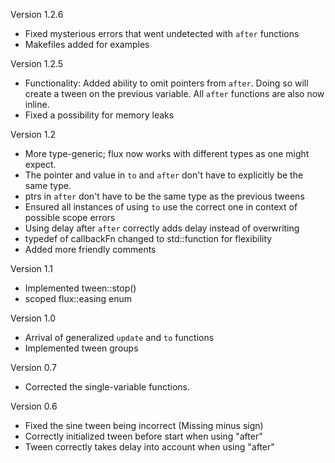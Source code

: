 Version 1.2.6
 * Fixed mysterious errors that went undetected with `after` functions
 * Makefiles added for examples

Version 1.2.5
 * Functionality: Added ability to omit pointers from `after`. Doing so will create a tween on the previous variable. All `after` functions are also now inline.
 * Fixed a possibility for memory leaks

Version 1.2
 * More type-generic; flux now works with different types as one might expect.
 * The pointer and value in `to` and `after` don't have to explicitly be the same type.
 * ptrs in `after` don't have to be the same type as the previous tweens
 * Ensured all instances of using `to` use the correct one in context of possible scope errors
 * Using delay after `after` correctly adds delay instead of overwriting
 * typedef of callbackFn changed to std::function for flexibility
 * Added more friendly comments

Version 1.1
 * Implemented tween::stop() 
 * scoped flux::easing enum
 
Version 1.0
 * Arrival of generalized `update` and `to` functions
 * Implemented tween groups

Version 0.7
 * Corrected the single-variable functions.
 
Version 0.6
 * Fixed the sine tween being incorrect (Missing minus sign)
 * Correctly initialized tween before start when using "after"
 * Tween correctly takes delay into account when using "after"

